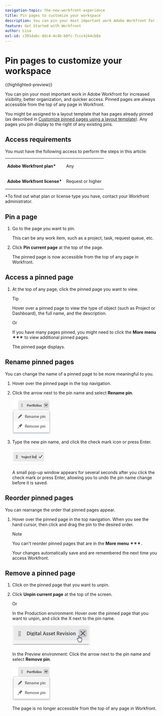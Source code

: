 ```yaml
---
navigation-topic: the-new-workfront-experience
title: Pin pages to customize your workspace
description: You can pin your most important work Adobe Workfront for increased visibility, better organization, and quicker access. Pinned pages are always accessible from the top of any page in Workfront.
feature: Get Started with Workfront
author: Lisa
exl-id: c391dabc-8dc4-4c4b-b0fc-7ccc4244cb8a
---
```

# Pin pages to customize your workspace

{{highlighted-preview}}

You can pin your most important work in Adobe Workfront for increased visibility, better organization, and quicker access. Pinned pages are always accessible from the top of any page in Workfront.

You might be assigned to a layout template that has pages already pinned (as described in [Customize pinned pages using a layout template](../../administration-and-setup/customize-workfront/use-layout-templates/customize-pinned-pages.md)). Any pages you pin display to the right of any existing pins.

## Access requirements

You must have the following access to perform the steps in this article:

<table style="table-layout:auto"> 
 <col> 
 </col> 
 <col> 
 </col> 
 <tbody> 
  <tr> 
   <td role="rowheader"><strong>Adobe Workfront plan*</strong></td> 
   <td> <p>Any</p> </td> 
  </tr> 
  <tr> 
   <td role="rowheader"><strong>Adobe Workfront license*</strong></td> 
   <td> <p>Request or higher</p> </td> 
  </tr> 
 </tbody> 
</table>

&#42;To find out what plan or license type you have, contact your Workfront administrator.

## Pin a page

1. Go to the page you want to pin.

   This can be any work item, such as a project, task, request queue, etc.

1. Click **Pin current page** at the top of the page.

   The pinned page is now accessible from the top of any page in Workfront.

## Access a pinned page

1. At the top of any page, click the pinned page you want to view.

   >[!TIP]
   >
   >Hover over a pinned page to view the type of object (such as Project or Dashboard), the full name, and the description.

   Or

   If you have many pages pinned, you might need to click the **More menu** ![](assets/more-icon-spectrum.png) to view additional pinned pages.

   The pinned page displays.

<div class="preview">

## Rename pinned pages

You can change the name of a pinned page to be more meaningful to you.

1. Hover over the pinned page in the top navigation.
1. Click the arrow next to the pin name and select **Rename pin**.

   ![Rename pin](assets/rename-remove-pin.png)

1. Type the new pin name, and click the check mark icon or press Enter.

   ![Click the check mark to rename pin](assets/rename-pin-click-checkmark.png)

   A small pop-up window appears for several seconds after you click the check mark or press Enter, allowing you to undo the pin name change before it is saved.

</div>   

## Reorder pinned pages

You can rearrange the order that pinned pages appear.

1. Hover over the pinned page in the top navigation. When you see the hand cursor, then click and drag the pin to the desired order.

   >[!NOTE]
   >
   >You can't reorder pinned pages that are in the **More menu** ![](assets/more-icon-spectrum.png).

   Your changes automatically save and are remembered the next time you access Workfront.

## Remove a pinned page

1. Click on the pinned page that you want to unpin.
1. Click **Unpin current page** at the top of the screen.

   Or

   In the Production environment:
   Hover over the pinned page that you want to unpin, and click the X next to the pin name.

   ![Unpin page](assets/unpinpage-withx.png)

   <div class="preview">

   In the Preview environment:
   Click the arrow next to the pin name and select **Remove pin**.

   ![Remove pin](assets/rename-remove-pin.png)

   </div>

   The page is no longer accessible from the top of any page in Workfront.
